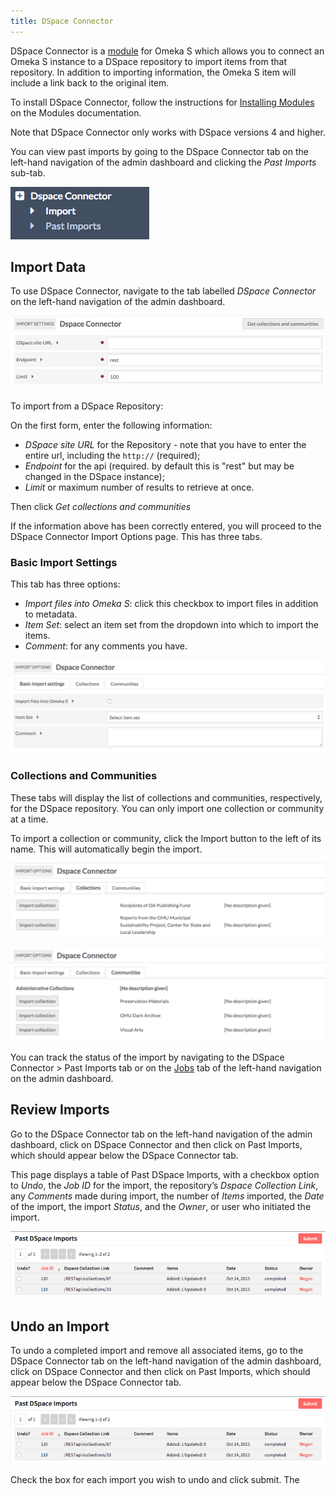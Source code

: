 ```yaml
---
title: DSpace Connector
---
```


DSpace Connector is a [module](index.md) for Omeka S which allows you to connect an Omeka S instance to a DSpace repository to import items from that repository. In addition to importing information, the Omeka S item will include a link back to the original item.

To install DSpace Connector, follow the instructions for [Installing Modules](index.md#installing-modules) on the Modules documentation.

Note that DSpace Connector only works with DSpace versions 4 and higher.

You can view past imports by going to the DSpace Connector tab on the left-hand navigation of the admin dashboard and clicking the *Past Imports* sub-tab.

![DSpace Connector navigation option with two sub-tab options for Import and Past Imports](../modules/modulesfiles/dspace_nav.png)

## Import Data
To use DSpace Connector, navigate to the tab labelled *DSpace Connector* on the left-hand navigation of the admin dashboard. 

![Screenshot of the field options for DSpace Connector with collections loaded from a university library](../modules/modulesfiles/dspace_import.png)

To import from a DSpace Repository: 

On the first form, enter the following information: 

* *DSpace site URL* for the Repository - note that you have to enter the entire url, including the `http://` (required);
* *Endpoint* for the api (required. by default this is "rest" but may be changed in the DSpace instance);
* *Limit* or maximum number of results to retrieve at once. 

Then click *Get collections and communities*

If the information above has been correctly entered, you will proceed to the DSpace Connector Import Options page. This has three tabs. 

### Basic Import Settings
This tab has three options:

* *Import files into Omeka S*: click this checkbox to import files in addition to metadata.
* *Item Set*: select an item set from the dropdown into which to import the items. 
* *Comment*: for any comments you have.

![basic import settings, nothing entered and no boxes checked.](../modules/modulesfiles/dspace_importset.png) 

### Collections and Communities
These tabs will display the list of collections and communities, respectively, for the DSpace repository. You can only import one collection or community at a time.

To import a collection or community, click the Import button to the left of its name. This will automatically begin the import.

![First few collections from mars.gmu.edu's DSpace repository](../modules/modulesfiles/dspace_coll.png)

![First community from mars.gmu.edu's DSpace repository](../modules/modulesfiles/dspace_comm.png)

You can track the status of the import by navigating to the DSpace Connector > Past Imports tab or on the [Jobs](/admin/jobs.md) tab of the left-hand navigation on the admin dashboard.

## Review Imports
Go to the DSpace Connector tab on the left-hand navigation of the admin dashboard, click on DSpace Connector and then click on Past Imports, which should appear below the DSpace Connector tab.

This page displays a table of Past DSpace Imports, with a checkbox option to *Undo*, the *Job ID* for the import, the repository’s *Dspace Collection Link*, any *Comments* made during import, the number of *Items* imported, the *Date* of the import, the import *Status*, and the *Owner*, or user who initiated the import.

![Table of past imports showing two from mars.gmu.edu](../modules/modulesfiles/mods_dspacepast.png)

## Undo an Import
To undo a completed import and remove all associated items, go to the DSpace Connector tab on the left-hand navigation of the admin dashboard, click on DSpace Connector and then click on Past Imports, which should appear below the DSpace Connector tab.

![Table of past imports showing two from mars.gmu.edu](../modules/modulesfiles/mods_dspacepast.png)

Check the box for each import you wish to undo and click submit. The 

